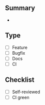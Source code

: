 ﻿## Summary
-

## Type
- [ ] Feature
- [ ] Bugfix
- [ ] Docs
- [ ] CI

## Checklist
- [ ] Self-reviewed
- [ ] CI green
